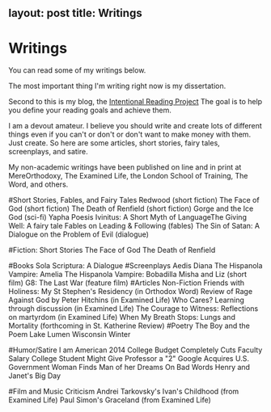 layout: post
title: Writings
---

# Writings #

You can read some of my writings below. 
 
The most important thing I'm writing right now is my dissertation. 

Second to this is my blog, the [Intentional Reading Project](http://www.readingintentionally.com/)  The goal is to help you define your reading goals and achieve them. 
 
I am a devout amateur. I believe you should write and create lots of different things even if you can't or don't or don't want to make money with them. Just create. So here are some articles, short stories, fairy tales, screenplays, and satire. 
 
My non-academic writings have been published on line and in print at MereOrthodoxy, The Examined Life, the London School of Training, The Word, and others. 


 
 
#Short Stories, Fables, and Fairy Tales
Redwood (short fiction)
The Face of God (short fiction)
The Death of Renfield (short fiction)​
Gorge and the Ice God (sci-fi)
Yapha Poesis Ivinitus: A Short Myth of Language​
The Giving Well: A fairy tale
Fables on Leading & Following  (fables) 
The Sin of Satan: A Dialogue on the Problem of Evil (dialogue)

#Fiction: Short Stories
The Face of God 
The Death of Renfield

#Books
Sola Scriptura: A Dialogue
#Screenplays
Aedis Diana
The Hispanola Vampire: Amelia
The Hispanola Vampire: Bobadilla
Misha and Liz (short film)
G8: The Last War (feature film)
#Articles Non-Fiction
Friends with Holiness: My St Stephen's Residency (in Orthodox Word)
Review of Rage Against God by Peter Hitchins (in Examined Life)
Who Cares? Learning through discussion (in Examined Life)
The Courage to Witness: Reflections on martyrdom (in Examined Life)
When My Breath Stops: Lungs and Mortality (forthcoming in St. Katherine Review)
#Poetry
The Boy and the Poem
Lake Lumen
Wisconsin Winter
 
#Humor/Satire
I am American
2014 College Budget Completely Cuts Faculty Salary
College Student Might Give Professor a "2" 
Google Acquires U.S. Government
Woman Finds Man of her Dreams
On Bad Words
Henry and Janet's Big Day
 
#Film and Music Criticism
Andrei Tarkovsky's Ivan's Childhood (from Examined Life)
Paul Simon's Graceland (from Examined Life)
